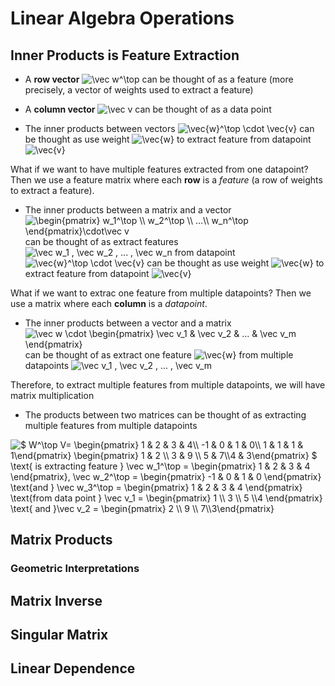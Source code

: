 # Linear Algebra Operations

## Inner Products is Feature Extraction

* A **row vector** <img src="https://latex.codecogs.com/gif.latex?\inline&space;\vec&space;w^\top" title="\vec w^\top" /> can be thought of as a feature (more precisely, a vector of weights used to extract a feature)

* A **column vector** <img src="https://latex.codecogs.com/gif.latex?\inline&space;\vec&space;v" title="\vec v" /> can be thought of as a data point

* The inner products between vectors <img src="https://latex.codecogs.com/gif.latex?\inline&space;\vec{w}^\top&space;\cdot&space;\vec{v}" title="\vec{w}^\top \cdot \vec{v}" /> can be thought as use weight <img src="https://latex.codecogs.com/gif.latex?\inline&space;\vec{w}" title="\vec{w}" /> to extract feature from datapoint <img src="https://latex.codecogs.com/gif.latex?\inline&space;\vec{v}" title="\vec{v}" />

What if we want to have multiple features extracted from one datapoint? Then we use a feature matrix where each **row** is a *feature* (a row of weights to extract a feature).

* The inner products between a matrix and a vector <img src="https://latex.codecogs.com/gif.latex?\inline&space;\begin{pmatrix}&space;w_1^\top&space;\\&space;w_2^\top&space;\\&space;...\\&space;w_n^\top&space;\end{pmatrix}\cdot\vec&space;v" title="\begin{pmatrix} w_1^\top \\ w_2^\top \\ ...\\ w_n^\top \end{pmatrix}\cdot\vec v" /> can be thought of as extract features <img src="https://latex.codecogs.com/gif.latex?\inline&space;\vec&space;w_1&space;,&space;\vec&space;w_2&space;,&space;...&space;,&space;\vec&space;w_n" title="\vec w_1 , \vec w_2 , ... , \vec w_n" /> from datapoint  <img src="https://latex.codecogs.com/gif.latex?\inline&space;\vec{w}^\top&space;\cdot&space;\vec{v}" title="\vec{w}^\top \cdot \vec{v}" /> can be thought as use weight <img src="https://latex.codecogs.com/gif.latex?\inline&space;\vec{w}" title="\vec{w}" /> to extract feature from datapoint <img src="https://latex.codecogs.com/gif.latex?\inline&space;\vec{v}" title="\vec{v}" />

What if we want to extrac one feature from multiple datapoints? Then we use a matrix where each **column** is a *datapoint*.

* The inner products between a vector and a matrix <img src="https://latex.codecogs.com/gif.latex?\inline&space;\vec&space;w&space;\cdot&space;\begin{pmatrix}&space;\vec&space;v_1&space;&&space;\vec&space;v_2&space;&&space;...&space;&&space;\vec&space;v_m&space;\end{pmatrix}" title="\vec w \cdot \begin{pmatrix} \vec v_1 & \vec v_2 & ... & \vec v_m \end{pmatrix}" /> can be thought of as extract one feature <img src="https://latex.codecogs.com/gif.latex?\inline&space;\vec{w}" title="\vec{w}" /> from multiple datapoints <img src="https://latex.codecogs.com/gif.latex?\inline&space;\vec&space;v_1&space;,&space;\vec&space;v_2&space;,&space;...&space;,&space;\vec&space;v_m" title="\vec v_1 , \vec v_2 , ... , \vec v_m" />

Therefore, to extract multiple features from multiple datapoints, we will have matrix multiplication

* The products between two matrices can be thought of as extracting multiple features from multiple datapoints

<img src="https://latex.codecogs.com/gif.latex?$&space;W^\top&space;V=&space;\begin{pmatrix}&space;1&space;&&space;2&space;&&space;3&space;&&space;4\\&space;-1&space;&&space;0&space;&&space;1&space;&&space;0\\&space;1&space;&&space;1&space;&&space;1&space;&&space;1\end{pmatrix}&space;\begin{pmatrix}&space;1&space;&&space;2&space;\\&space;3&space;&&space;9&space;\\&space;5&space;&&space;7\\4&space;&&space;3\end{pmatrix}&space;$&space;\text{&space;is&space;extracting&space;feature&space;}&space;\vec&space;w_1^\top&space;=&space;\begin{pmatrix}&space;1&space;&&space;2&space;&&space;3&space;&&space;4&space;\end{pmatrix},&space;\vec&space;w_2^\top&space;=&space;\begin{pmatrix}&space;-1&space;&&space;0&space;&&space;1&space;&&space;0&space;\end{pmatrix}&space;\text{and&space;}&space;\vec&space;w_3^\top&space;=&space;\begin{pmatrix}&space;1&space;&&space;2&space;&&space;3&space;&&space;4&space;\end{pmatrix}&space;\text{from&space;data&space;point&space;}&space;\vec&space;v_1&space;=&space;\begin{pmatrix}&space;1&space;\\&space;3&space;\\&space;5&space;\\4&space;\end{pmatrix}&space;\text{&space;and&space;}\vec&space;v_2&space;=&space;\begin{pmatrix}&space;2&space;\\&space;9&space;\\&space;7\\3\end{pmatrix}" title="$ W^\top V= \begin{pmatrix} 1 & 2 & 3 & 4\\ -1 & 0 & 1 & 0\\ 1 & 1 & 1 & 1\end{pmatrix} \begin{pmatrix} 1 & 2 \\ 3 & 9 \\ 5 & 7\\4 & 3\end{pmatrix} $ \text{ is extracting feature } \vec w_1^\top = \begin{pmatrix} 1 & 2 & 3 & 4 \end{pmatrix}, \vec w_2^\top = \begin{pmatrix} -1 & 0 & 1 & 0 \end{pmatrix} \text{and } \vec w_3^\top = \begin{pmatrix} 1 & 2 & 3 & 4 \end{pmatrix} \text{from data point } \vec v_1 = \begin{pmatrix} 1 \\ 3 \\ 5 \\4 \end{pmatrix} \text{ and }\vec v_2 = \begin{pmatrix} 2 \\ 9 \\ 7\\3\end{pmatrix}" />

## Matrix Products

### Geometric Interpretations

## Matrix Inverse

## Singular Matrix

## Linear Dependence
